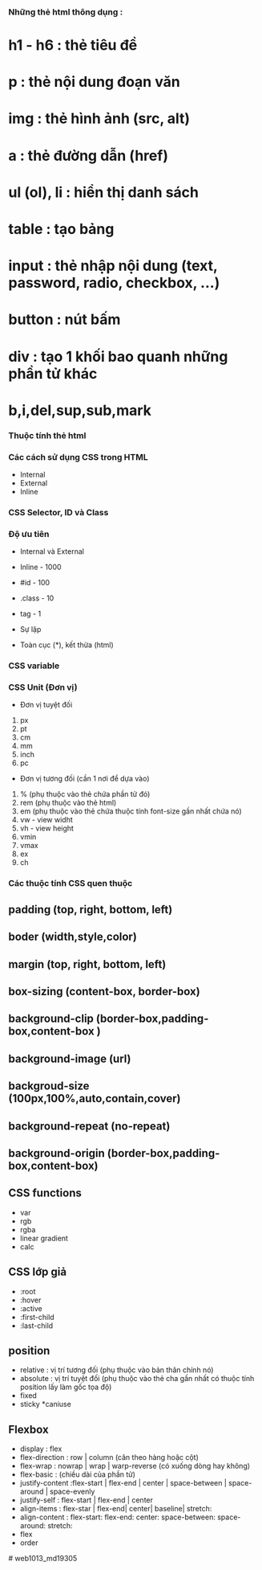 ### Những thẻ html thông dụng :

# h1 - h6 : thẻ tiêu đề
# p : thẻ nội dung đoạn văn
# img : thẻ hình ảnh (src, alt)
# a : thẻ đường dẫn (href)
# ul (ol), li : hiển thị danh sách
# table : tạo bảng
# input : thẻ nhập nội dung (text, password, radio, checkbox, ...)
# button : nút bấm
# div : tạo 1 khối bao quanh những phần tử khác

# b,i,del,sup,sub,mark


### Thuộc tính thẻ html

### Các cách sử dụng CSS trong HTML

- Internal
- External
- Inline

### CSS Selector, ID và Class

### Độ ưu tiên
 - Internal và External
 
 - Inline - 1000
 - #id - 100
 - .class - 10
 - tag - 1

 - Sự lặp
 - Toàn cục (*), kết thừa (html)

### CSS variable

### CSS Unit (Đơn vị)

- Đơn vị tuyệt đối
1. px
2. pt
3. cm
4. mm
5. inch
6. pc

- Đơn vị tương đối (cần 1 nơi để dựa vào)
1. % (phụ thuộc vào thẻ chứa phần tử đó)
2. rem (phụ thuộc vào thẻ html)
3. em (phụ thuộc vào thẻ chứa thuộc tính font-size gần nhất chứa nó)
4. vw - view widht
5. vh - view height
6. vmin
7. vmax
8. ex
9. ch



### Các thuộc tính CSS quen thuộc

## padding (top, right, bottom, left)

## boder (width,style,color) 

## margin (top, right, bottom, left)

## box-sizing (content-box, border-box)

## background-clip (border-box,padding-box,content-box )

## background-image (url)

## backgroud-size (100px,100%,auto,contain,cover)

## background-repeat (no-repeat)

## background-origin (border-box,padding-box,content-box)

## CSS functions
- var
- rgb
- rgba
- linear gradient
- calc

## CSS lớp giả
- :root
- :hover
- :active
- :first-child
- :last-child

## position
- relative : vị trí tương đối (phụ thuộc vào bản thân chính nó)
- absolute : vị trí tuyệt đối (phụ thuộc vào thẻ cha gần nhất có thuộc tính position lấy làm gốc tọa độ)
- fixed
- sticky *caniuse

## Flexbox

- display : flex
- flex-direction : row | column (căn theo hàng hoặc cột)
- flex-wrap : nowrap | wrap | warp-reverse (có xuống dòng hay không)
- flex-basic : <length> (chiều dài của phần tử)
- justify-content :flex-start | flex-end | center | space-between | space-around | space-evenly
- justify-self : flex-start | flex-end | center 
- align-items : flex-star | flex-end| center| baseline| stretch:
- align-content : flex-start: flex-end: center: space-between: space-around: stretch:
- flex
- order

<!-- - color
- width
- height
- align-item    
- font-size
- font-weight
- background-color -->
#   w e b 1 0 1 3 _ m d 1 9 3 0 5  
 